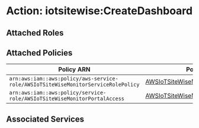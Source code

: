 # Action: iotsitewise:CreateDashboard

## Attached Roles

## Attached Policies

| Policy ARN | Policy Name |
|------------|-------------|
| `arn:aws:iam::aws:policy/aws-service-role/AWSIoTSiteWiseMonitorServiceRolePolicy` | [AWSIoTSiteWiseMonitorServiceRolePolicy](../policies.md#awsiotsitewisemonitorservicerolepolicy) |
| `arn:aws:iam::aws:policy/service-role/AWSIoTSiteWiseMonitorPortalAccess` | [AWSIoTSiteWiseMonitorPortalAccess](../policies.md#awsiotsitewisemonitorportalaccess) |

## Associated Services

